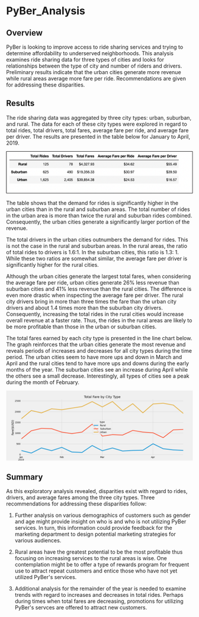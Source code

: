 # PyBer_Analysis

## Overview

PyBer is looking to improve access to ride sharing services and trying to determine affordability to underserved neighborhoods. This analysis examines ride sharing data for three types of cities and looks for relationships between the type of city and number of riders and drivers. Preliminary results indicate that the urban cities generate more revenue while rural areas average more fare per ride. Recommendations are given for addressing these disparities.

## Results

The ride sharing data was aggregated by three city types: urban, suburban, and rural. The data for each of these city types were explored in regard to total rides, total drivers, total fares, average fare per ride, and average fare per driver. The results are presented in the table below for January to April, 2019.

![PyBer Summary](/Resources/pyber_summary.png)

The table shows that the demand for rides is significantly higher in the urban cities than in the rural and suburban areas. The total number of rides in the urban area is more than twice the rural and suburban rides combined.  Consequently, the urban cities generate a significantly larger portion of the revenue. 

The total drivers in the urban cities outnumbers the demand for rides. This is not the case in the rural and suburban areas. In the rural areas, the ratio of total rides to drivers is 1.6:1. In the suburban cities, this ratio is 1.3: 1. While these two ratios are somewhat similar, the average fare per driver is significantly higher for the rural cities. 

Although the urban cities generate the largest total fares, when considering the average fare per ride, urban cities generate 26% less revenue than suburban cities and 41% less revenue than the rural cities. The difference is even more drastic when inspecting the average fare per driver. The rural city drivers bring in more than three times the fare than the urban city drivers and about 1.4 times more than the suburban city drivers. Consequently, increasing the total rides in the rural cities would increase overall revenue at a faster rate. Thus, the rides in the rural areas are likely to be more profitable than those in the urban or suburban cities. 

The total fares earned by each city type is presented in the line chart below. The graph reinforces that the urban cities generate the most revenue and reveals periods of increases and decreases for all city types during the time period. The urban cities seem to have more ups and down in March and April and the rural cities tend to have more ups and downs during the early months of the year. The suburban cities see an increase during April while the others see a small decrease. Interestingly, all types of cities see a peak during the month of February.

![PyBer Fare Summary](/Resources/PyBer_fare_summary.png)

## Summary

As this exploratory analysis revealed, disparities exist with regard to rides, drivers, and average fares among the three city types. Three recommendations  for addressing these disparities follow:

1. Further analysis on various demographics of customers such as gender and age might provide insight on who is and who is not utilizing PyBer services. In turn, this information could provide feedback for the marketing department to design potential marketing strategies for various audiences.  

2. Rural areas have the greatest potential to be the most profitable thus focusing on increasing services to the rural areas is wise. One contemplation might be to offer a type of rewards program for frequent use to attract repeat customers and entice those who have not yet utilized PyBer's services.

3. Additional analysis for the remainder of the year is needed to examine trends with regard to increases and decreases in total rides. Perhaps during times when total fares are decreasing, promotions for utilizing PyBer's servces  are offered to attract new customers.

